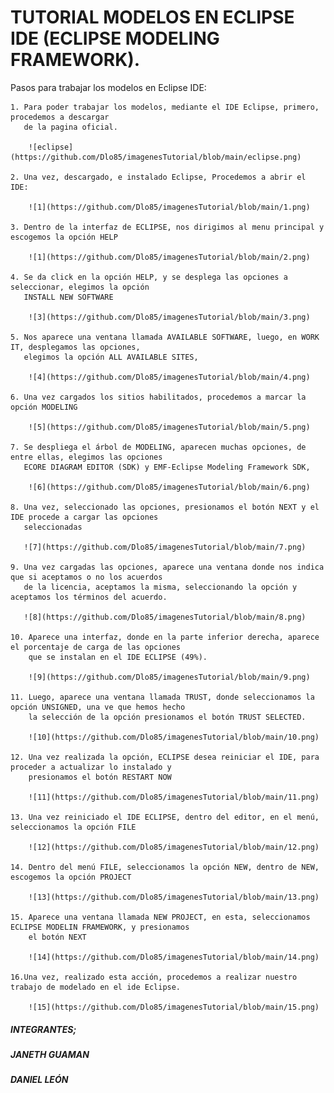 
# TUTORIAL MODELOS EN ECLIPSE IDE (ECLIPSE MODELING FRAMEWORK).

Pasos para trabajar los modelos en Eclipse IDE: 

    1. Para poder trabajar los modelos, mediante el IDE Eclipse, primero, procedemos a descargar 
       de la pagina oficial.

        ![eclipse](https://github.com/Dlo85/imagenesTutorial/blob/main/eclipse.png)

    2. Una vez, descargado, e instalado Eclipse, Procedemos a abrir el IDE:
        
        ![1](https://github.com/Dlo85/imagenesTutorial/blob/main/1.png)

    3. Dentro de la interfaz de ECLIPSE, nos dirigimos al menu principal y escogemos la opción HELP

        ![1](https://github.com/Dlo85/imagenesTutorial/blob/main/2.png)

    4. Se da click en la opción HELP, y se desplega las opciones a seleccionar, elegimos la opción 
       INSTALL NEW SOFTWARE

        ![3](https://github.com/Dlo85/imagenesTutorial/blob/main/3.png)

    5. Nos aparece una ventana llamada AVAILABLE SOFTWARE, luego, en WORK IT, desplegamos las opciones, 
       elegimos la opción ALL AVAILABLE SITES, 

        ![4](https://github.com/Dlo85/imagenesTutorial/blob/main/4.png)

    6. Una vez cargados los sitios habilitados, procedemos a marcar la opción MODELING

        ![5](https://github.com/Dlo85/imagenesTutorial/blob/main/5.png)

    7. Se despliega el árbol de MODELING, aparecen muchas opciones, de entre ellas, elegimos las opciones
       ECORE DIAGRAM EDITOR (SDK) y EMF-Eclipse Modeling Framework SDK,

        ![6](https://github.com/Dlo85/imagenesTutorial/blob/main/6.png)

    8. Una vez, seleccionado las opciones, presionamos el botón NEXT y el IDE procede a cargar las opciones
       seleccionadas  
       
       ![7](https://github.com/Dlo85/imagenesTutorial/blob/main/7.png)

    9. Una vez cargadas las opciones, aparece una ventana donde nos indica que si aceptamos o no los acuerdos
       de la licencia, aceptamos la misma, seleccionando la opción y aceptamos los términos del acuerdo.

       ![8](https://github.com/Dlo85/imagenesTutorial/blob/main/8.png)

    10. Aparece una interfaz, donde en la parte inferior derecha, aparece el porcentaje de carga de las opciones
        que se instalan en el IDE ECLIPSE (49%).

        ![9](https://github.com/Dlo85/imagenesTutorial/blob/main/9.png)
    
    11. Luego, aparece una ventana llamada TRUST, donde seleccionamos la opción UNSIGNED, una ve que hemos hecho 
        la selección de la opción presionamos el botón TRUST SELECTED.

        ![10](https://github.com/Dlo85/imagenesTutorial/blob/main/10.png)
    
    12. Una vez realizada la opción, ECLIPSE desea reiniciar el IDE, para proceder a actualizar lo instalado y 
        presionamos el botón RESTART NOW

        ![11](https://github.com/Dlo85/imagenesTutorial/blob/main/11.png)

    13. Una vez reiniciado el IDE ECLIPSE, dentro del editor, en el menú, seleccionamos la opción FILE

        ![12](https://github.com/Dlo85/imagenesTutorial/blob/main/12.png)

    14. Dentro del menú FILE, seleccionamos la opción NEW, dentro de NEW, escogemos la opción PROJECT

        ![13](https://github.com/Dlo85/imagenesTutorial/blob/main/13.png)

    15. Aparece una ventana llamada NEW PROJECT, en esta, seleccionamos ECLIPSE MODELIN FRAMEWORK, y presionamos
        el botón NEXT

        ![14](https://github.com/Dlo85/imagenesTutorial/blob/main/14.png)

    16.Una vez, realizado esta acción, procedemos a realizar nuestro trabajo de modelado en el ide Eclipse.

        ![15](https://github.com/Dlo85/imagenesTutorial/blob/main/15.png)


<h5>INTEGRANTES;</h5>
<h5>JANETH GUAMAN</h5>
<h5>DANIEL LEÓN</h5>